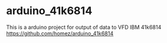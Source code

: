 # arduino_41k6814
This is a arduino project for output of data to VFD IBM 41k6814
https://github.com/homez/arduino_41k6814
